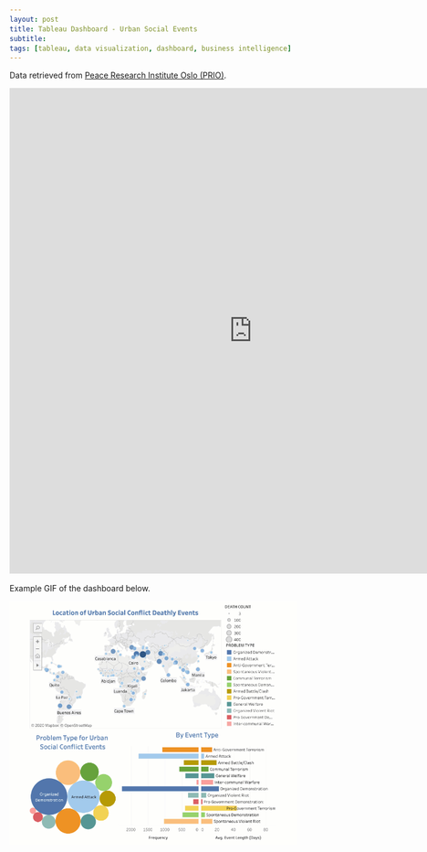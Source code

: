 ```yaml
---
layout: post
title: Tableau Dashboard - Urban Social Events
subtitle:
tags: [tableau, data visualization, dashboard, business intelligence]
---
```


Data retrieved from [Peace Research Institute Oslo (PRIO)](https://www.prio.org/Data/Armed-Conflict/Urban-Social-Disorder/).


<iframe seamless frameborder="0" src="https://public.tableau.com/views/urban_social_conflicts/Dashboard?:embed=yes&:display_count=yes&:showVizHome=no" width = '850' height = '850' scrolling='yes' ></iframe>    

Example GIF of the dashboard below.   

![GIF](/assets/img/tableau/tableau.gif)
